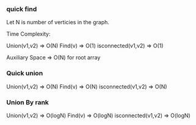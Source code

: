 
### quick find
Let N is number of verticies in the graph.

Time Complexity:

Union(v1,v2) => O(N)
Find(v) => O(1)
isconnected(v1,v2) => O(1)



Auxiliary Space => O(N) for root array


### Quick union
Union(v1,v2) => O(N)
Find(v) => O(N)
isconnected(v1,v2) => O(N)


### Union By rank

Union(v1,v2) => O(logN)
Find(v) => O(logN)
isconnected(v1,v2) => O(logN)

